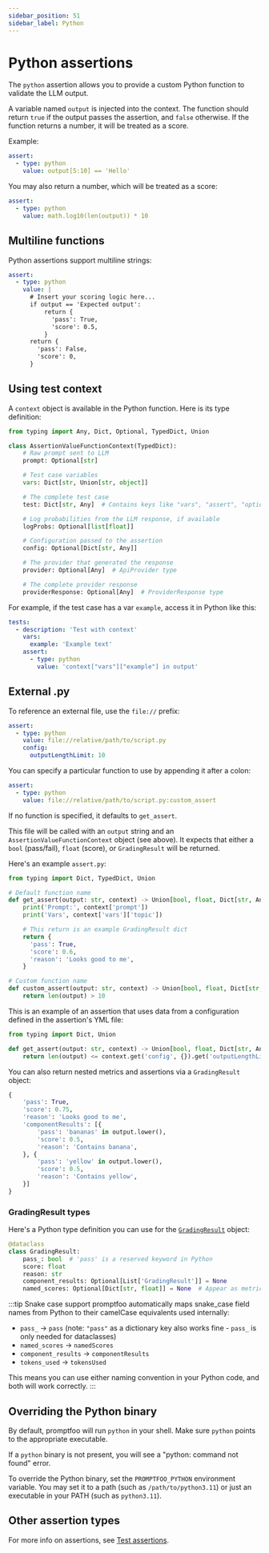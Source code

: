 ```yaml
---
sidebar_position: 51
sidebar_label: Python
---
```


# Python assertions

The `python` assertion allows you to provide a custom Python function to validate the LLM output.

A variable named `output` is injected into the context. The function should return `true` if the output passes the assertion, and `false` otherwise. If the function returns a number, it will be treated as a score.

Example:

```yaml
assert:
  - type: python
    value: output[5:10] == 'Hello'
```

You may also return a number, which will be treated as a score:

```yaml
assert:
  - type: python
    value: math.log10(len(output)) * 10
```

## Multiline functions

Python assertions support multiline strings:

```yaml
assert:
  - type: python
    value: |
      # Insert your scoring logic here...
      if output == 'Expected output':
          return {
            'pass': True,
            'score': 0.5,
          }
      return {
        'pass': False,
        'score': 0,
      }
```

## Using test context

A `context` object is available in the Python function. Here is its type definition:

```py
from typing import Any, Dict, Optional, TypedDict, Union

class AssertionValueFunctionContext(TypedDict):
    # Raw prompt sent to LLM
    prompt: Optional[str]

    # Test case variables
    vars: Dict[str, Union[str, object]]

    # The complete test case
    test: Dict[str, Any]  # Contains keys like "vars", "assert", "options"

    # Log probabilities from the LLM response, if available
    logProbs: Optional[list[float]]

    # Configuration passed to the assertion
    config: Optional[Dict[str, Any]]

    # The provider that generated the response
    provider: Optional[Any]  # ApiProvider type

    # The complete provider response
    providerResponse: Optional[Any]  # ProviderResponse type
```

For example, if the test case has a var `example`, access it in Python like this:

```yaml
tests:
  - description: 'Test with context'
    vars:
      example: 'Example text'
    assert:
      - type: python
        value: 'context["vars"]["example"] in output'
```

## External .py

To reference an external file, use the `file://` prefix:

```yaml
assert:
  - type: python
    value: file://relative/path/to/script.py
    config:
      outputLengthLimit: 10
```

You can specify a particular function to use by appending it after a colon:

```yaml
assert:
  - type: python
    value: file://relative/path/to/script.py:custom_assert
```

If no function is specified, it defaults to `get_assert`.

This file will be called with an `output` string and an `AssertionValueFunctionContext` object (see above).
It expects that either a `bool` (pass/fail), `float` (score), or `GradingResult` will be returned.

Here's an example `assert.py`:

```py
from typing import Dict, TypedDict, Union

# Default function name
def get_assert(output: str, context) -> Union[bool, float, Dict[str, Any]]:
    print('Prompt:', context['prompt'])
    print('Vars', context['vars']['topic'])

    # This return is an example GradingResult dict
    return {
      'pass': True,
      'score': 0.6,
      'reason': 'Looks good to me',
    }

# Custom function name
def custom_assert(output: str, context) -> Union[bool, float, Dict[str, Any]]:
    return len(output) > 10
```

This is an example of an assertion that uses data from a configuration defined in the assertion's YML file:

```py
from typing import Dict, Union

def get_assert(output: str, context) -> Union[bool, float, Dict[str, Any]]:
    return len(output) <= context.get('config', {}).get('outputLengthLimit', 0)
```

You can also return nested metrics and assertions via a `GradingResult` object:

```py
{
    'pass': True,
    'score': 0.75,
    'reason': 'Looks good to me',
    'componentResults': [{
        'pass': 'bananas' in output.lower(),
        'score': 0.5,
        'reason': 'Contains banana',
    }, {
        'pass': 'yellow' in output.lower(),
        'score': 0.5,
        'reason': 'Contains yellow',
    }]
}
```

### GradingResult types

Here's a Python type definition you can use for the [`GradingResult`](/docs/configuration/reference/#gradingresult) object:

```py
@dataclass
class GradingResult:
    pass_: bool  # 'pass' is a reserved keyword in Python
    score: float
    reason: str
    component_results: Optional[List['GradingResult']] = None
    named_scores: Optional[Dict[str, float]] = None  # Appear as metrics in the UI
```

:::tip Snake case support
promptfoo automatically maps snake_case field names from Python to their camelCase equivalents used internally:

- `pass_` → `pass` (note: `"pass"` as a dictionary key also works fine - `pass_` is only needed for dataclasses)
- `named_scores` → `namedScores`
- `component_results` → `componentResults`
- `tokens_used` → `tokensUsed`

This means you can use either naming convention in your Python code, and both will work correctly.
:::

## Overriding the Python binary

By default, promptfoo will run `python` in your shell. Make sure `python` points to the appropriate executable.

If a `python` binary is not present, you will see a "python: command not found" error.

To override the Python binary, set the `PROMPTFOO_PYTHON` environment variable. You may set it to a path (such as `/path/to/python3.11`) or just an executable in your PATH (such as `python3.11`).

## Other assertion types

For more info on assertions, see [Test assertions](/docs/configuration/expected-outputs).
